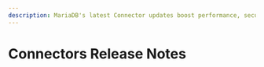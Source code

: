 ```yaml
---
description: MariaDB's latest Connector updates boost performance, security, and stability.
---
```


# Connectors Release Notes

